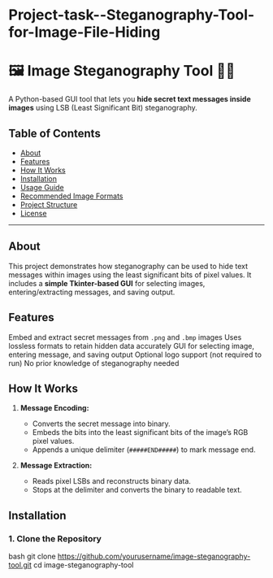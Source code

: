 # Project-task--Steganography-Tool-for-Image-File-Hiding
# 🖼️ Image Steganography Tool 🕵️‍♀️

A Python-based GUI tool that lets you **hide secret text messages inside images** using LSB (Least Significant Bit) steganography.


##  Table of Contents

- [About](#about)
- [Features](#features)
- [How It Works](#how-it-works)
- [Installation](#installation)
- [Usage Guide](#usage-guide)
- [Recommended Image Formats](#recommended-image-formats)
- [Project Structure](#project-structure)
- [License](#license)

---

##  About

This project demonstrates how steganography can be used to hide text messages within images using the least significant bits of pixel values. It includes a **simple Tkinter-based GUI** for selecting images, entering/extracting messages, and saving output.



##  Features

 Embed and extract secret messages from `.png` and `.bmp` images
 Uses lossless formats to retain hidden data accurately
 GUI for selecting image, entering message, and saving output
 Optional logo support (not required to run)
 No prior knowledge of steganography needed



##  How It Works

1. **Message Encoding:**
   - Converts the secret message into binary.
   - Embeds the bits into the least significant bits of the image’s RGB pixel values.
   - Appends a unique delimiter (`#####END#####`) to mark message end.

2. **Message Extraction:**
   - Reads pixel LSBs and reconstructs binary data.
   - Stops at the delimiter and converts the binary to readable text.


##  Installation

### 1. Clone the Repository
bash
git clone https://github.com/yourusername/image-steganography-tool.git
cd image-steganography-tool
